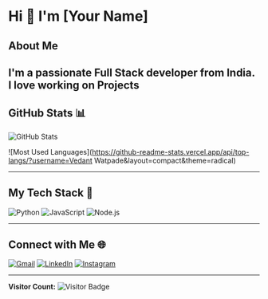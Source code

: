 # Hi 👋 I'm [Your Name]

## About Me
I'm a passionate Full Stack developer from India. I love working on Projects
---

## GitHub Stats 📊
![GitHub Stats](https://github-readme-stats.vercel.app/api?username=yourusername&show_icons=true&theme=radical)

![Most Used Languages](https://github-readme-stats.vercel.app/api/top-langs/?username=Vedant Watpade&layout=compact&theme=radical)

---

## My Tech Stack 🚀
![Python](https://img.shields.io/badge/-Python-333333?style=flat&logo=python)
![JavaScript](https://img.shields.io/badge/-JavaScript-333333?style=flat&logo=javascript)
![Node.js](https://img.shields.io/badge/-Node.js-333333?style=flat&logo=node.js)


---

## Connect with Me 🌐
[![Gmail](https://img.shields.io/badge/Gmail-red?style=for-the-badge&logo=gmail&logoColor=white)](vedantwatpade@gmail.com)
[![LinkedIn](https://img.shields.io/badge/LinkedIn-blue?style=for-the-badge&logo=linkedin&logoColor=white)](www.linkedin.com/in/vedant-watpade)
[![Instagram](https://img.shields.io/badge/Instagram-purple?style=for-the-badge&logo=instagram&logoColor=white)](https://www.instagram.com/vedant_watpade?igsh=OHJvbWx2dHlvNGlk)

---

**Visitor Count:**
![Visitor Badge](https://visitor-badge.glitch.me/badge?page_id=yourusername.yourusername)
